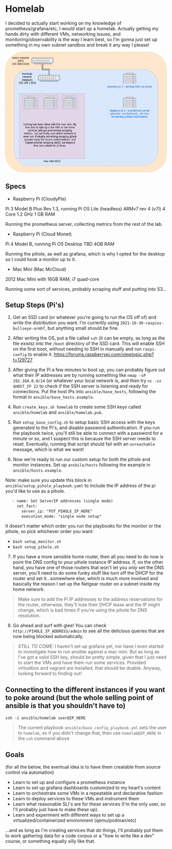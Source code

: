# Homelab

I decided to actually start working on my knowledge of prometheus/grafana/etc, I would start up a homelab. Actually getting my hands dirty with different VMs, networking issues, and monitoring/observability is the way I learn best, so I'm gonna just set up something in my own subnet sandbox and break it any way I please!

![the current setup](homelab_diagram.png)

## Specs

- Raspberry Pi (CloudyPie)

Pi 3 Model B Plus Rev 1.3, running Pi OS Lite (headless)
ARMv7 rev 4 (v7l) 4 Core 1.2 GHz
1 GB RAM

Running the prometheus server, collecting metrics from the rest of the lab.

- Raspberry Pi (Cloud Monet)

Pi 4 Model B, running Pi OS Desktop
TBD
4GB RAM

Running the pihole, as well as grafana, which is why I opted for the desktop so I could hook a monitor up to it.

- Mac Mini (Mac McCloud)

2012 Mac Mini with 16GB RAM, i7 quad-core

Running _some_ sort of services, probably scraping stuff and putting into S3...

## Setup Steps (Pi's)

1. Get an SSD card (or whatever you're going to run the OS off of) and write the distribution you want. I'm currently using `2021-10-30-raspios-bullseye-armhf`, but anything small should be fine.

2. After writing the OS, put a file called `ssh` (it can be empty, as long as the file exists) into the `/boot` directory of the SSD card. This will enable SSH on the first boot, without needing to SSH in manually and run `raspi-config` to enable it.
https://forums.raspberrypi.com/viewtopic.php?t=129727

3. After giving the Pi a few minutes to boot up, you can probably figure out what their IP addresses are by running something like `nmap -sP 192.168.0.0/24` (or whatever your local network is, and then try `nc -vz $HOST_IP 22` to check if the SSH server is listening and ready for connections. Put the host IPs into `ansible/base_hosts`, following the format in `ansible/base_hosts.example`.

4. Run `create_keys.sh homelab` to create some SSH keys called `ansible/homelab` and `ansible/homelab.pub`.

5. Run `setup_base_config.sh` to setup basic SSH access with the keys generated to the Pi's, and disable password authentication. If you run the playbook twice, you'll still be able to connect with a password for a minute or so, and I suspect this is because the SSH server needs to reset. Eventually, running that script should fail with an `unreachable` message, which is what we want!

6. Now we're ready to run our custom setup for both the pihole and monitor instances. Set up `ansbile/hosts` following the example in `ansible/hosts.example`.

Note: make sure you update this block in `ansible/setup_pihole_playbook.yaml` to include the IP address of the pi you'd like to use as a pihole.

```
   - name: Set ServerIP addresses (single mode)
     set_fact:
       server_ip: "PUT_PIHOLE_IP_HERE"
       execution_mode: "single node setup"
```

It doesn't matter which order you run the playbooks for the monitor or the pihole, so pick whichever order you want:


- `bash setup_monitor.sh`
- `bash setup_pihole.sh`

7. If you have a more sensible home router, then all you need to do now is point the DNS config to your pihole instance IP address. If, on the other hand, you have one of those routers that won't let you _only_ set the DNS server, you'll need to do some funky stuff like turn off the DHCP for the router and set it...somewhere else, which is much more involved and basically the reason I set up the Netgear router on a subnet inside my home network.

> Make sure to add the Pi IP addresses to the address reservations for the router, otherwise, they'll lose their DHCP lease and the IP might change, which is bad times if you're using the pihole for DNS resolution.

8. Go ahead and surf with glee! You can check `http://PIHOLE_IP_ADDRESS/admin` to see all the delicious queries that are now being blocked automatically.

> *STILL TO COME:* I haven't set up grafana yet, nor have I even started to investigate how to run ansible against a mac mini. But as long as I've got a valid SSH key, should be pretty simple, given that I just need to start the VMs and have them run some services. Provided virtualbox and vagrant are installed, that should be doable. Anyway, looking forward to finding out!

## Connecting to the different instances if you want to poke around (but the whole selling point of ansible is that you shouldn't have to)

```
ssh -i ansible/homelab user@IP_HERE
```

> The current playbook `ansible/base_config_playbook.yml` sets the user to `homelab`, so if you didn't change that, then use `homelab@IP_HERE` in the `ssh` command above

## Goals

(for all the below, the eventual idea is to have them creatable from source control via automation)

- Learn to set up and configure a prometheus instance
- Learn to set up grafana dashboards customized to my heart's content
- Learn to orchestrate some VMs in a repeatable and declarative fashion
- Learn to deploy services to these VMs and instrument them
- Learn what reasonable SLI's are for these services (I'm the only user, so I'll probably just have to make these up).
- Learn and experiment with different ways to set up a virtualized/containerized environment (qemu/podman/etc)

...and as long as I'm creating services that _do_ things, I'll probably put them to work gathering data for a code corpus or a "how to write like a dev" course, or something equally silly like that.
